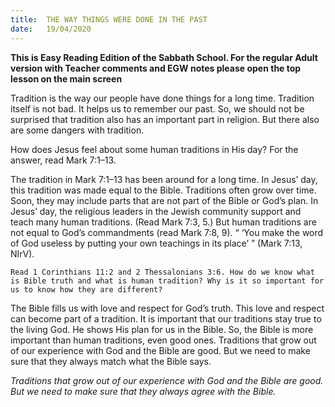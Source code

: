 ```yaml
---
title:  THE WAY THINGS WERE DONE IN THE PAST
date:   19/04/2020
---
```


**This is Easy Reading Edition of the Sabbath School. For the regular Adult version with Teacher comments and EGW notes please open the top lesson on the main screen** 

Tradition is the way our people have done things for a long time. Tradition itself is not bad. It helps us to remember our past. So, we should not be surprised that tradition also has an important part in religion. But there also are some dangers with tradition.

How does Jesus feel about some human traditions in His day? For the answer, read Mark 7:1–13.

The tradition in Mark 7:1–13 has been around for a long time. In Jesus’ day, this tradition was made equal to the Bible. Traditions often grow over time. Soon, they may include parts that are not part of the Bible or God’s plan. In Jesus’ day, the religious leaders in the Jewish community support and teach many human traditions. (Read Mark 7:3, 5.) But human traditions are not equal to God’s commandments (read Mark 7:8, 9). “ ‘You make the word of God useless by putting your own teachings in its place’ ” (Mark 7:13, NIrV).

`Read 1 Corinthians 11:2 and 2 Thessalonians 3:6. How do we know what is Bible truth and what is human tradition? Why is it so important for us to know how they are different?`

The Bible fills us with love and respect for God’s truth. This love and respect can become part of a tradition. It is important that our traditions stay true to the living God. He shows His plan for us in the Bible. So, the Bible is more important than human traditions, even good ones. Traditions that grow out of our experience with God and the Bible are good. But we need to make sure that they always match what the Bible says.

_Traditions that grow out of our experience with God and the Bible are good. But we need to make sure that they always agree with the Bible._
